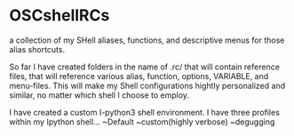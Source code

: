 OSCshellRCs
==========

a collection of my SHell aliases, functions, and descriptive menus for those alias shortcuts. 

So far I have created folders in the name of .<SHELKL>rc/ that will contain reference files, that will reference various alias, function, options, VARIABLE, and menu-files. This will make my Shell configurations hightly personalized and similar, no matter which shell I choose to employ.

I have created a custom I-python3 shell environment.
I have three profiles within my Ipython shell...
~Default
~custom(highly verbose)
~degugging


